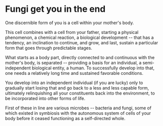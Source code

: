 # Fungi get you in the end

One discernible form of you is a cell within your mother's body.

This cell combines with a cell from your father, starting a physical phenomenon, a chemical reaction, a biological development -- that has a tendency, an inclination to continue, and grow, and last, sustain a particular form that goes through predictable stages.

What starts as a body part, directly connected to and continuous with the mother's body, is separated -- providing a basis for an individual, a semi-independent biological entity, a human. To successfully develop into that, one needs a relatively long time and sustained favorable conditions.

You develop into an independent individual (if you are lucky) only to gradually start losing that and go back to a less and less capable form, ultimately relinquishing all your constituents back into the environment, to be incorporated into other forms of life.

First of these in line are various microbes -- bacteria and fungi, some of which existed in symbiosis with the autonomous system of cells of your body before it ceased functioning as a self-directed whole.